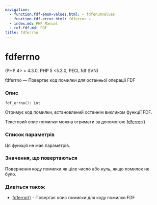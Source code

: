 ```yaml
---
navigation:
  - function.fdf-enum-values.html: « fdfenumvalues
  - function.fdf-error.html: fdferror »
  - index.md: PHP Manual
  - ref.fdf.md: FDF
title: fdferrno
---
```

# fdferrno

(PHP 4> = 4.3.0, PHP 5 <5.3.0, PECL fdf SVN)

fdferrno — Повертає код помилки для останньої операції FDF

### Опис

```methodsynopsis
fdf_errno(): int
```

Отримує код помилки, встановлений останнім викликом функції FDF.

Текстовий опис помилки можна отримати за допомогою [fdferror()](function.fdf-error.md)

### Список параметрів

Ця функція не має параметрів.

### Значення, що повертаються

Повернення коду помилки як ціле число або нуль, якщо помилок не було.

### Дивіться також

-   [fdferror()](function.fdf-error.md) - Повертає опис помилки для коду помилки FDF
